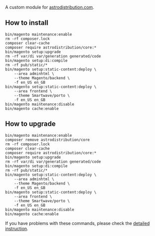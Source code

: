 A custom module for [astrodistribution.com](https://www.astrodistribution.com).

## How to install
```
bin/magento maintenance:enable
rm -rf composer.lock
composer clear-cache
composer require astrodistribution/core:*
bin/magento setup:upgrade
rm -rf var/di var/generation generated/code
bin/magento setup:di:compile
rm -rf pub/static/*
bin/magento setup:static-content:deploy \
	--area adminhtml \
	--theme Magento/backend \
	-f en_US en_GB
bin/magento setup:static-content:deploy \
	--area frontend \
	--theme Smartwave/porto \
	-f en_US en_GB
bin/magento maintenance:disable
bin/magento cache:enable
```

## How to upgrade
```
bin/magento maintenance:enable
composer remove astrodistribution/core
rm -rf composer.lock
composer clear-cache
composer require astrodistribution/core:*
bin/magento setup:upgrade
rm -rf var/di var/generation generated/code
bin/magento setup:di:compile
rm -rf pub/static/*
bin/magento setup:static-content:deploy \
	--area adminhtml \
	--theme Magento/backend \
	-f en_US en_GB
bin/magento setup:static-content:deploy \
	--area frontend \
	--theme Smartwave/porto \
	-f en_US en_GB
bin/magento maintenance:disable
bin/magento cache:enable
```

If you have problems with these commands, please check the [detailed instruction](https://mage2.pro/t/263).